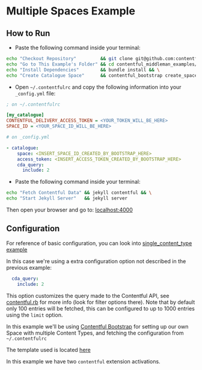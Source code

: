 # Multiple Spaces Example

## How to Run

* Paste the following command inside your terminal:

```bash
echo "Checkout Repository"         && git clone git@github.com:contentful-labs/contentful_middleman_examples.git && \
echo "Go to This Example's Folder" && cd contentful_middleman_examples/examples/multiple_spaces && \
echo "Install Dependencies"        && bundle install && \
echo "Create Catalogue Space"      && contentful_bootstrap create_space my_catalogue --json-template bootstrap_templates/catalogue.json
```

* Open `~/.contentfulrc` and copy the following information into your `_config.yml` file:

```ini
; on ~/.contentfulrc

[my_catalogue]
CONTENTFUL_DELIVERY_ACCESS_TOKEN = <YOUR_TOKEN_WILL_BE_HERE>
SPACE_ID = <YOUR_SPACE_ID_WILL_BE_HERE>
```


```yml
# on _config.yml

- catalogue:
    space: <INSERT_SPACE_ID_CREATED_BY_BOOTSTRAP_HERE>
    access_token: <INSERT_ACCESS_TOKEN_CREATED_BY_BOOTSTRAP_HERE>
    cda_query:
      include: 2
```

* Paste the following command inside your terminal:

```bash
echo "Fetch Contentful Data" && jekyll contentful && \
echo "Start Jekyll Server"   && jekyll server
```

Then open your browser and go to: [localhost:4000](http://localhost:4000)

## Configuration

For reference of basic configuration, you can look into [single_content_type example](../single_content_type/README.md)

In this case we're using a extra configuration option not described in the previous example:

```yml
  cda_query:
    include: 2
```

This option customizes the query made to the Contentful API, see [contentful.rb](https://github.com/contentful/contentful.rb) for more info (look for filter options there). Note that by default only 100 entries will be fetched, this can be configured to up to 1000 entries using the `limit` option.

In this example we'll be using [Contentful Bootstrap](https://github.com/contentful-labs/contentful-bootstrap.rb) for setting up our own Space with multiple Content Types, and fetching
the configuration from `~/.contentfulrc`

The template used is located [here](./example/bootstrap_templates/catalogue.json)

In this example we have two `contentful` extension activations.
